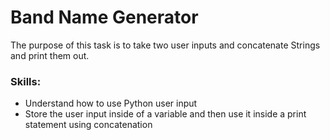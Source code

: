 # Band Name Generator

The purpose of this task is to take two user inputs and concatenate Strings and print them out.

### Skills:
- Understand how to use Python user input
- Store the user input inside of a variable and then use it inside a print statement using concatenation

